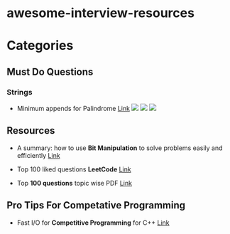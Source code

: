 # awesome-interview-resources 


# Categories

## Must Do Questions
### Strings
- Minimum appends for Palindrome [Link](https://www.interviewbit.com/problems/minimum-appends-for-palindrome/) ![](https://img.shields.io/badge/Tag-KMP-blue)  ![](https://img.shields.io/badge/Tag-LPS-blue)  ![](https://img.shields.io/badge/Tag-Facebook-blue)
## Resources
- A summary: how to use **Bit Manipulation** to solve problems easily and efficiently [Link](https://leetcode.com/problems/validate-ip-address/discuss/?currentPage=1&orderBy=most_votes&query=)

- Top 100 liked questions **LeetCode** [Link](https://leetcode.com/problemset/top-100-liked-questions/)
- Top **100 questions** topic wise PDF [Link](https://github.com/rahul799/awesome-interview-resources/raw/master/resources/FAANG.pdf)

## Pro Tips For Competative Programming 

- Fast I/O for **Competitive Programming** for C++ [Link](https://www.geeksforgeeks.org/fast-io-for-competitive-programming/)
